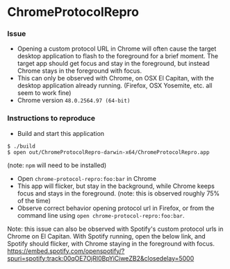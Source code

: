 # ChromeProtocolRepro

### Issue
* Opening a custom protocol URL in Chrome will often cause the target desktop application to flash to the foreground for a brief moment. The target app should get focus and stay in the foreground, but instead Chrome stays in the foreground with focus.
* This can only be observed with Chrome, on OSX El Capitan, with the desktop application already running. (Firefox, OSX Yosemite, etc. all seem to work fine)
* Chrome version <code>48.0.2564.97 (64-bit)</code>

### Instructions to reproduce

* Build and start this application

```
$ ./build
$ open out/ChromeProtocolRepro-darwin-x64/ChromeProtocolRepro.app
```
(note: `npm` will need to be installed)

* Open `chrome-protocol-repro:foo:bar` in Chrome
* This app will flicker, but stay in the background, while Chrome keeps focus and stays in the foreground. (note: this is observed roughly 75% of the time)
* Observe correct behavior opening protocol url in Firefox, or from the command line using `open chrome-protocol-repro:foo:bar`.

Note: this issue can also be observed with Spotify's custom protocol urls in Chrome on El Capitan. With Spotify running, open the below link, and Spotify should flicker, with Chrome staying in the foreground with focus. https://embed.spotify.com/openspotify/?spuri=spotify:track:00qOE7OjRl0BpYiCiweZB2&closedelay=5000

